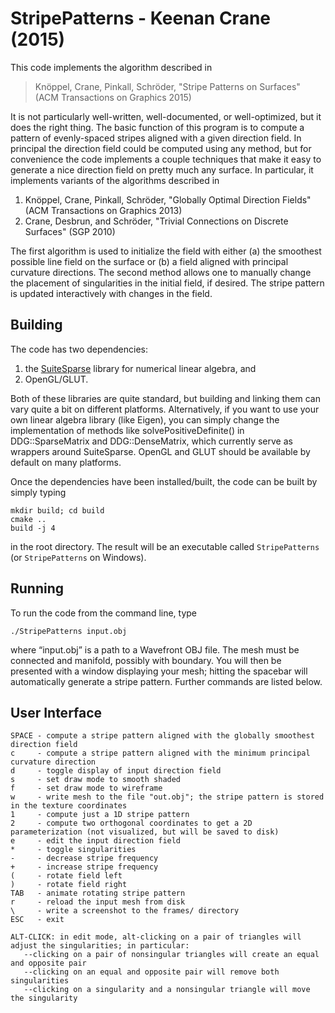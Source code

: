 StripePatterns - Keenan Crane (2015)
====================================

This code implements the algorithm described in

   > Knöppel, Crane, Pinkall, Schröder, "Stripe Patterns on Surfaces" (ACM Transactions on Graphics 2015)

It is not particularly well-written, well-documented, or well-optimized, but it does the right thing.
The basic function of this  program is to compute a pattern of evenly-spaced stripes aligned with a
given direction field.  In principal the direction field could be computed using any method, but for
convenience the code implements a couple techniques that make it easy to generate a nice direction
field on pretty much any surface.  In particular, it implements variants of the algorithms described in

   1. Knöppel, Crane, Pinkall, Schröder, "Globally Optimal Direction Fields" (ACM Transactions on Graphics 2013)
   2. Crane, Desbrun, and Schröder, "Trivial Connections on Discrete Surfaces" (SGP 2010)

The first algorithm is used to initialize the field with either (a) the smoothest possible line field on
the surface or (b) a field aligned with principal curvature directions.  The second method allows one to
manually change the placement of singularities in the initial field, if desired.  The stripe pattern is
updated interactively with changes in the field.


Building
--------

The code has two dependencies:

   1. the [SuiteSparse](http://faculty.cse.tamu.edu/davis/suitesparse.html) library for numerical linear algebra, and
   2. OpenGL/GLUT.

Both of these libraries are quite standard, but building and linking them can vary quite a bit on different platforms. Alternatively, if you want to use your own linear algebra library (like Eigen), you can simply change the implementation of methods like solvePositiveDefinite() in DDG::SparseMatrix and DDG::DenseMatrix, which currently serve as wrappers around SuiteSparse. OpenGL and GLUT should be available by default on many platforms.

Once the dependencies have been installed/built, the code can be built by simply typing

   ```
   mkdir build; cd build
   cmake ..
   build -j 4
   ```

in the root directory.  The result will be an executable called `StripePatterns` (or `StripePatterns` on Windows).


Running
-------

To run the code from the command line, type

   ```
   ./StripePatterns input.obj
   ```

where “input.obj” is a path to a Wavefront OBJ file. The mesh must be connected and manifold, possibly with boundary. You will then be presented with a window displaying your mesh; hitting the spacebar will automatically generate a stripe pattern. Further commands are listed below.


User Interface
--------------

```
SPACE - compute a stripe pattern aligned with the globally smoothest direction field
c     - compute a stripe pattern aligned with the minimum principal curvature direction
d     - toggle display of input direction field
s     - set draw mode to smooth shaded
f     - set draw mode to wireframe
w     - write mesh to the file "out.obj"; the stripe pattern is stored in the texture coordinates
1     - compute just a 1D stripe pattern
2     - compute two orthogonal coordinates to get a 2D parameterization (not visualized, but will be saved to disk)
e     - edit the input direction field
*     - toggle singularities
-     - decrease stripe frequency
+     - increase stripe frequency
(     - rotate field left
)     - rotate field right
TAB   - animate rotating stripe pattern
r     - reload the input mesh from disk
\     - write a screenshot to the frames/ directory
ESC   - exit

ALT-CLICK: in edit mode, alt-clicking on a pair of triangles will adjust the singularities; in particular:
   --clicking on a pair of nonsingular triangles will create an equal and opposite pair
   --clicking on an equal and opposite pair will remove both singularities
   --clicking on a singularity and a nonsingular triangle will move the singularity
```
